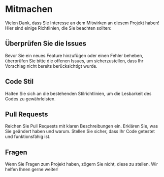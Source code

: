 # Mitmachen

Vielen Dank, dass Sie Interesse an dem Mitwirken an diesem Projekt haben! Hier sind einige Richtlinien, die Sie beachten sollten:

## Überprüfen Sie die Issues
Bevor Sie ein neues Feature hinzufügen oder einen Fehler beheben, überprüfen Sie bitte die offenen Issues, um sicherzustellen, dass Ihr Vorschlag nicht bereits berücksichtigt wurde.

## Code Stil
Halten Sie sich an die bestehenden Stilrichtlinien, um die Lesbarkeit des Codes zu gewährleisten.

## Pull Requests
Reichen Sie Pull Requests mit klaren Beschreibungen ein. Erklären Sie, was Sie geändert haben und warum. Stellen Sie sicher, dass Ihr Code getestet und funktionsfähig ist.

## Fragen
Wenn Sie Fragen zum Projekt haben, zögern Sie nicht, diese zu stellen. Wir helfen Ihnen gerne weiter!